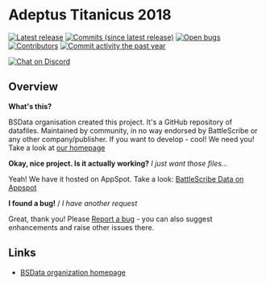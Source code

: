 # Adeptus Titanicus 2018

[![Latest release](https://img.shields.io/github/release/BSData/at-2018.svg?style=flat-square)](https://github.com/BSData/at-2018/releases/latest)
[![Commits (since latest release)](https://img.shields.io/github/commits-since/BSData/at-2018/latest.svg?style=flat-square)](https://github.com/BSData/at-2018/releases)
[![Open bugs](https://img.shields.io/github/issues/BSData/at-2018/bug.svg?style=flat-square&label=bugs)](https://github.com/BSData/at-2018/issues?q=is%3Aissue+is%3Aopen+label%3Abug)
[![Contributors](https://img.shields.io/github/contributors/BSData/at-2018.svg?style=flat-square)](https://github.com/BSData/at-2018/graphs/contributors)
[![Commit activity the past year](https://img.shields.io/github/commit-activity/y/BSData/at-2018.svg?style=flat-square)](https://github.com/BSData/at-2018/pulse/monthly)

[![Chat on Discord](https://img.shields.io/discord/558412685981777922.svg?logo=discord&style=popout-square)](https://www.bsdata.net/discord)

## Overview

**What's this?**

BSData organisation created this project. It's a GitHub repository of datafiles.
Maintained by community, in no way endorsed by BattleScribe or any other company/publisher. If you want
to develop - cool! We need you! Take a look at [our homepage][BSData.net]

**Okay, nice project. Is it actually working?** _I just want those files..._

Yeah! We have it hosted on AppSpot. Take a look: [BattleScribe Data on Appspot](https://battlescribedata.appspot.com/#/repos)

**I found a bug!** / _I have another request_

Great, thank you! Please [Report a bug][bug report] - you can also suggest enhancements and raise other issues there.

## Links

- [BSData organization homepage][BSData.net]

[BSData.net]: https://www.bsdata.net/
[bug report]: https://github.com/BSData/at-2018/issues/new/choose
